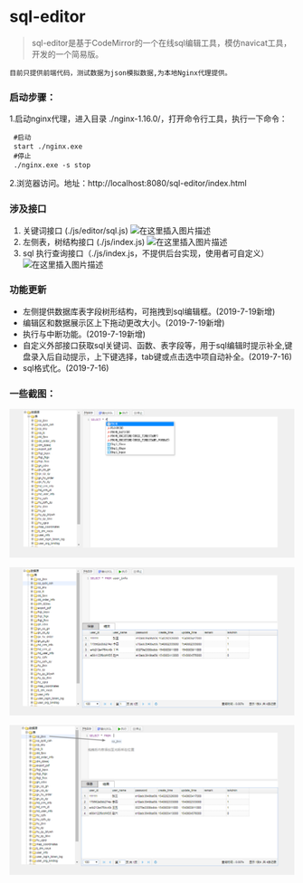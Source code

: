 # sql-editor

>sql-editor是基于CodeMirror的一个在线sql编辑工具，模仿navicat工具，开发的一个简易版。

    目前只提供前端代码，测试数据为json模拟数据,为本地Nginx代理提供。
### 启动步骤：
1.启动nginx代理，进入目录 ./nginx-1.16.0/，打开命令行工具，执行一下命令：
```
 #启动
 start ./nginx.exe 
 #停止
 ./nginx.exe -s stop
```
2.浏览器访问。地址：http://localhost:8080/sql-editor/index.html

### 涉及接口
1. 关键词接口 (./js/editor/sql.js)
![在这里插入图片描述](https://img-blog.csdnimg.cn/20200413162742115.png?x-oss-process=image/watermark,type_ZmFuZ3poZW5naGVpdGk,shadow_10,text_aHR0cHM6Ly9ibG9nLmNzZG4ubmV0L3hpd2VpbGxlcg==,size_16,color_FFFFFF,t_70)
2.  左侧表，树结构接口 (./js/index.js)
![在这里插入图片描述](https://img-blog.csdnimg.cn/20200413162913486.png?x-oss-process=image/watermark,type_ZmFuZ3poZW5naGVpdGk,shadow_10,text_aHR0cHM6Ly9ibG9nLmNzZG4ubmV0L3hpd2VpbGxlcg==,size_16,color_FFFFFF,t_70)
3. sql 执行查询接口（./js/index.js，不提供后台实现，使用者可自定义）
![在这里插入图片描述](https://img-blog.csdnimg.cn/2020041316314392.png?x-oss-process=image/watermark,type_ZmFuZ3poZW5naGVpdGk,shadow_10,text_aHR0cHM6Ly9ibG9nLmNzZG4ubmV0L3hpd2VpbGxlcg==,size_16,color_FFFFFF,t_70)
### 功能更新
   - 左侧提供数据库表字段树形结构，可拖拽到sql编辑框。(2019-7-19新增)
   - 编辑区和数据展示区上下拖动更改大小。(2019-7-19新增)
   - 执行与中断功能。(2019-7-19新增)
   - 自定义外部接口获取sql关键词、函数、表字段等，用于sql编辑时提示补全,键盘录入后自动提示，上下键选择，tab键或点击选中项自动补全。(2019-7-16)
   - sql格式化。(2019-7-16)

### 一些截图：

![image](pic/pic_01.png )

![img](pic/pic_02.png)

![img](pic/pic_03.png)